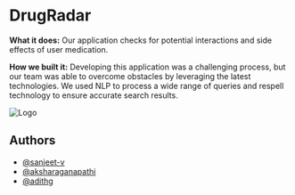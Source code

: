 
# DrugRadar

**What it does:**
Our application checks for potential interactions and side effects of user medication. 

**How we built it:** Developing this application was a challenging process, but our team was able to overcome obstacles by leveraging the latest technologies. We used NLP to process a wide range of queries and respell technology to ensure accurate search results.


![Logo](https://cdn.discordapp.com/attachments/1091569594046623824/1097200448538165418/DrugRadar-removebg-preview.png)


## Authors

- [@sanjeet-v](https://www.github.com/octokatherine)
- [@aksharaganapathi](https://github.com/aksharaganapathi)
- [@adithg](https://github.com/adithg)